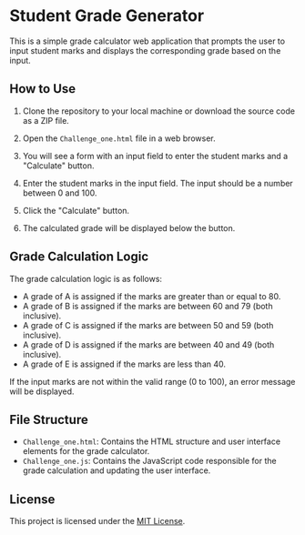 #  Student Grade Generator

This is a simple grade calculator web application that prompts the user to input student marks and displays the corresponding grade based on the input.

## How to Use

1. Clone the repository to your local machine or download the source code as a ZIP file.

2. Open the `Challenge_one.html` file in a web browser.

3. You will see a form with an input field to enter the student marks and a "Calculate" button.

4. Enter the student marks in the input field. The input should be a number between 0 and 100.

5. Click the "Calculate" button.

6. The calculated grade will be displayed below the button.

## Grade Calculation Logic

The grade calculation logic is as follows:

- A grade of A is assigned if the marks are greater than or equal to 80.
- A grade of B is assigned if the marks are between 60 and 79 (both inclusive).
- A grade of C is assigned if the marks are between 50 and 59 (both inclusive).
- A grade of D is assigned if the marks are between 40 and 49 (both inclusive).
- A grade of E is assigned if the marks are less than 40.

If the input marks are not within the valid range (0 to 100), an error message will be displayed.

## File Structure

- `Challenge_one.html`: Contains the HTML structure and user interface elements for the grade calculator.
- `Challenge_one.js`: Contains the JavaScript code responsible for the grade calculation and updating the user interface.

## License

This project is licensed under the [MIT License](https://github.com/muiatitus/first-code-challenge/blob/main/LICENSE).